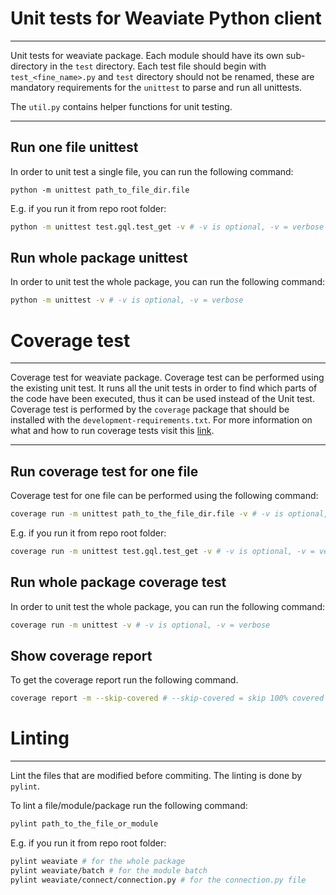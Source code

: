# Unit tests for Weaviate Python client
---
Unit tests for weaviate package. Each module should have its own sub-directory in the `test` directory. Each test file should begin with `test_<fine_name>.py` and `test` directory should not be renamed, these are mandatory requirements for the `unittest` to parse and run all unittests.

The `util.py` contains helper functions for unit testing.

---
## Run one file unittest
In order to unit test a single file, you can run the following command:
```
python -m unittest path_to_file_dir.file
```
E.g. if you run it from repo root folder:
```bash
python -m unittest test.gql.test_get -v # -v is optional, -v = verbose
```
## Run whole package unittest
In order to unit test the whole package, you can run the following command:
```bash
python -m unittest -v # -v is optional, -v = verbose
```

# Coverage test
---
Coverage test for weaviate package. Coverage test can be performed using the existing unit test. It runs all the unit tests in order to find which parts of the code have been executed, thus it can be used instead of the Unit test.
Coverage test is performed by the `coverage` package that should be installed with the `development-requirements.txt`. For more information on what and how to run coverage tests visit this [link](https://coverage.readthedocs.io/en/coverage-5.3.1/ "coverage.readthedocs.io").

---

## Run coverage test for one file
Coverage test for one file can be performed using the following command:
```bash
coverage run -m unittest path_to_the_file_dir.file -v # -v is optional, -v = verbose
```
E.g. if you run it from repo root folder:
```bash
coverage run -m unittest test.gql.test_get -v # -v is optional, -v = verbose
```

## Run whole package coverage test
In order to unit test the whole package, you can run the following command:
```bash
coverage run -m unittest -v # -v is optional, -v = verbose
```
## Show coverage report
To get the coverage report run the following command.
```bash
coverage report -m --skip-covered # --skip-covered = skip 100% covered files, -m = show missing lines
```

# Linting
---
Lint the files that are modified before commiting. The linting is done by `pylint`.

To lint a file/module/package run the following command:
```bash
pylint path_to_the_file_or_module
```
E.g. if you run it from repo root folder:
```bash
pylint weaviate # for the whole package
pylint weaviate/batch # for the module batch
pylint weaviate/connect/connection.py # for the connection.py file
```

